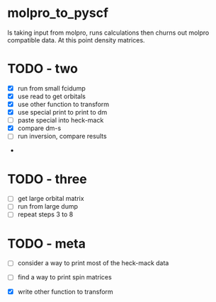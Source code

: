 # molpro_to_pyscf
Is taking input from molpro, runs calculations then churns out molpro compatible data. At this point density matrices.

# TODO - two
- [x] run from small fcidump
- [x] use read to get orbitals
- [x] use other function to transform
- [x] use special print to print to dm
- [ ] paste special into heck-mack
- [x] compare dm-s 
- [ ] run inversion, compare results 
- 
# TODO - three 
- [ ] get large orbital matrix
- [ ] run from large dump 
- [ ] repeat steps 3 to 8 

# TODO - meta 
- [ ] consider a way to print most of the heck-mack data 
- [ ] find a way to print spin matrices
- [x] write other function to transform

